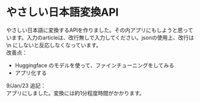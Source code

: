 # やさしい日本語変換API
やさしい日本語に変換するAPIを作りました。その内アプリにもしようと思っています。入力のarticleは、改行無しで入力してください。jsonの使用上、改行は \n にしないと反応しなくなっています。  
改善点：
- Huggingface のモデルを使って、ファインチューニングをしてみる
- アプリ化する


9/Jan/23 追記：  
アプリにしました。変換には約1分程度時間がかかります。